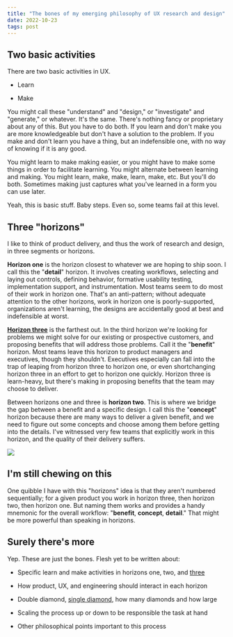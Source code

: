 ```yaml
---
title: "The bones of my emerging philosophy of UX research and design"
date: 2022-10-23
tags: post
---
```


## Two basic activities

There are two basic activities in UX.

- Learn

- Make

You might call these "understand" and "design," or "investigate" and "generate," or whatever. It's the same. There's nothing fancy or proprietary about any of this. But you have to do both. If you learn and don't make you are more knowledgeable but don't have a solution to the problem. If you make and don't learn you have a thing, but an indefensible one, with no way of knowing if it is any good.

You might learn to make making easier, or you might have to make some things in order to facilitate learning. You might alternate between learning and making. You might learn, make, make, learn, make, etc. But you'll do both. Sometimes making just captures what you've learned in a form you can use later.

Yeah, this is basic stuff. Baby steps. Even so, some teams fail at this level.

## Three "horizons"

I like to think of product delivery, and thus the work of research and design, in three segments or horizons.

**Horizon one** is the horizon closest to whatever we are hoping to ship soon. I call this the "**detail**" horizon. It involves creating workflows, selecting and laying out controls, defining behavior, formative usability testing, implementation support, and instrumentation. Most teams seem to do most of their work in horizon one. That's an anti-pattern; without adequate attention to the other horizons, work in horizon one is poorly-supported, organizations aren't learning, the designs are accidentally good at best and indefensible at worst.

**[Horizon three](https://jonplummer.com/2022/11/09/philosophy-of-ux-research-and-design-horizon-three-benefit/)** is the farthest out. In the third horizon we're looking for problems we might solve for our existing or prospective customers, and proposing benefits that will address those problems. Call it the "**benefit**" horizon. Most teams leave this horizon to product managers and executives, though they shouldn't. Executives especially can fall into the trap of leaping from horizon three to horizon one, or even shortchanging horizon three in an effort to get to horizon one quickly. Horizon three is learn-heavy, but there's making in proposing benefits that the team may choose to deliver.

Between horizons one and three is **horizon two**. This is where we bridge the gap between a benefit and a specific design. I call this the "**concept**" horizon because there are many ways to deliver a given benefit, and we need to figure out some concepts and choose among them before getting into the details. I've witnessed very few teams that explicitly work in this horizon, and the quality of their delivery suffers.

![](images/Three-horizons.png)

## I'm still chewing on this

One quibble I have with this "horizons" idea is that they aren't numbered sequentially; for a given product you work in horizon three, then horizon two, then horizon one. But naming them works and provides a handy mnemonic for the overall workflow: "**benefit**, **concept**, **detail**." That might be more powerful than speaking in horizons.

## Surely there's more

Yep. These are just the bones. Flesh yet to be written about:

- Specific learn and make activities in horizons one, two, and [three](https://jonplummer.com/2022/11/09/philosophy-of-ux-research-and-design-horizon-three-benefit/)

- How product, UX, and engineering should interact in each horizon

- Double diamond, [single diamond](https://jonplummer.com/2022/11/09/single-diamond-the-basic-form-of-the-creative-process/), how many diamonds and how large

- Scaling the process up or down to be responsible the task at hand

- Other philosophical points important to this process
